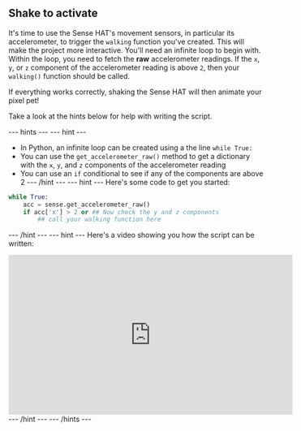 ## Shake to activate

It's time to use the Sense HAT's movement sensors, in particular its accelerometer, to trigger the `walking` function you've created. This will make the project more interactive.
You'll need an infinite loop to begin with. Within the loop, you need to fetch the **raw** accelerometer readings. If the `x`, `y`, or `z` component of the accelerometer reading is above `2`, then your `walking()` function should be called.

If everything works correctly, shaking the Sense HAT will then animate your pixel pet!

Take a look at the hints below for help with writing the script.

--- hints --- --- hint ---
- In Python, an infinite loop can be created using a the line `while True:`
- You can use the `get_accelerometer_raw()` method to get a dictionary with the `x`, `y`, and `z` components of the accelerometer reading
- You can use an `if` conditional to see if any of the components are above 2
--- /hint --- --- hint ---
Here's some code to get you started:
```python
while True:
    acc = sense.get_accelerometer_raw()
    if acc['x'] > 2 or ## Now check the y and z components
        ## call your walking function here
```
--- /hint --- --- hint ---
Here's a video showing you how the script can be written:
<iframe width="560" height="315" src="https://www.youtube.com/embed/6l7HDCmYKCQ&rel=0" frameborder="0" allowfullscreen></iframe>
--- /hint --- --- /hints ---
